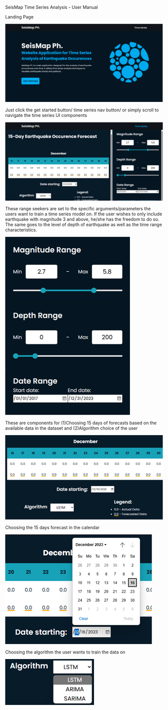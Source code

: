 SeisMap Time Series Analysis - User Manual



Landing Page

![Home!](Python/user_manual/seismap_homepage.png)


Just click the get started button/ time series nav button/ or simply scroll to navigate the time series UI components

![TS_UI!](Python/user_manual/time_series_1.png)


These range seekers are set to the specific arguments/parameters the users want to train a time series model on. If the user wishes to only include earthquake with magnitude 3 and above, he/she has the freedom to do so. The same goes to the level of depth of earthquake as well as the time range characteristics.

![TS_range_seekers!](Python/user_manual/range_seekers.png)


These are components for (1)Choosing 15 days of forecasts based on the available data in the dataset and (2)Algorithm choice of the user

![TS_forecast_date!](Python/user_manual/forecast_date.png)


Choosing the 15 days forecast in the calendar

![TS_forecast_date!](Python/user_manual/date_chooser.png)

Choosing the algorithm the user wants to train the data on

![TS_forecast_date!](Python/user_manual/algorithm_picker.png)

